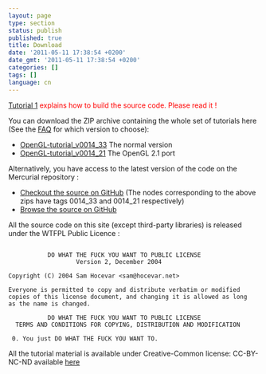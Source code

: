 ```yaml
---
layout: page
type: section
status: publish
published: true
title: Download
date: '2011-05-11 17:38:54 +0200'
date_gmt: '2011-05-11 17:38:54 +0200'
categories: []
tags: []
language: cn
---
```


<span style="color: #ff0000;">[Tutorial 1](http://www.opengl-tutorial.org/beginners-tutorials/tutorial-1-opening-a-window/) explains how to build the source code. Please read it !</span>

You can download the ZIP archive containing the whole set of tutorials here (See the [FAQ](http://www.opengl-tutorial.org/miscellaneous/faq/) for which version to choose):

* [OpenGL-tutorial_v0014_33]({{site.baseurl}}/assets/images/TODO/OpenGL-tutorial_v0014_33.zip) The normal version
* [OpenGL-tutorial_v0014_21]({{site.baseurl}}/assets/images/TODO/OpenGL-tutorial_v0014_21.zip) The OpenGL 2.1 port

Alternatively, you have access to the latest version of the code on the Mercurial repository :

* [Checkout the source on GitHub](https://github.com/Whiteseeker/opengl-tutorials) (The nodes corresponding to the above zips have tags 0014_33 and 0014_21 respectively)
* [Browse the source on GitHub](https://github.com/Whiteseeker/opengl-tutorials)

All the source code on this site (except third-party libraries) is released under the WTFPL Public Licence :
```

           DO WHAT THE FUCK YOU WANT TO PUBLIC LICENSE
                   Version 2, December 2004

Copyright (C) 2004 Sam Hocevar <sam@hocevar.net>

Everyone is permitted to copy and distribute verbatim or modified
copies of this license document, and changing it is allowed as long
as the name is changed.

           DO WHAT THE FUCK YOU WANT TO PUBLIC LICENSE
  TERMS AND CONDITIONS FOR COPYING, DISTRIBUTION AND MODIFICATION

 0. You just DO WHAT THE FUCK YOU WANT TO.
```

All the tutorial material is available under Creative-Common license: CC-BY-NC-ND available [here](http://creativecommons.org/licenses/by-nc-nd/3.0/fr/deed.en)
